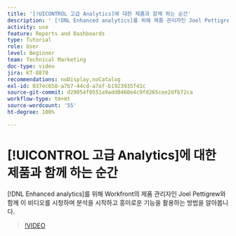 ```yaml
---
title: '[!UICONTROL 고급 Analytics]에 대한 제품과 함께 하는 순간'
description: ' [!DNL Enhanced analytics]를 위해 제품 관리자인 Joel Pettigrew와 함께 분석을 시작하고 흥미로운 기능을 활용하는 방법을 알아봅니다.'
activity: use
feature: Reports and Dashboards
type: Tutorial
role: User
level: Beginner
team: Technical Marketing
doc-type: video
jira: KT-8870
recommendations: noDisplay,noCatalog
exl-id: 037ec658-a7b7-44cd-a7af-b1923935f41c
source-git-commit: d29054f0551a9add8460e4c9fd265cee2dfb72ca
workflow-type: tm+mt
source-wordcount: '55'
ht-degree: 100%

---
```


# [!UICONTROL 고급 Analytics]에 대한 제품과 함께 하는 순간

[!DNL Enhanced analytics]를 위해 Workfront의 제품 관리자인 Joel Pettigrew와 함께 이 비디오를 시청하며 분석을 시작하고 흥미로운 기능을 활용하는 방법을 알아봅니다.

>[!VIDEO](https://video.tv.adobe.com/v/335042/?quality=12&learn=on)
